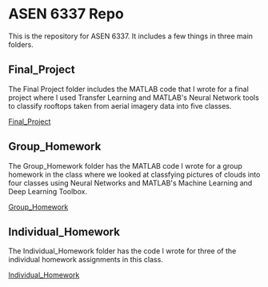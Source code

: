# ASEN 6337 Repo

This is the repository for ASEN 6337. It includes a few things in three main folders.

## Final_Project

The Final Project folder includes the MATLAB code that I wrote for a final project where I used Transfer Learning and MATLAB's Neural Network tools to classify rooftops taken from aerial imagery data into five classes.

[Final_Project](https://github.com/aaab1141/ASEN6337/tree/master/Final_Project)

## Group_Homework

The Group_Homework folder has the MATLAB code I wrote for a group homework in the class where we looked at classfying pictures of clouds into four classes using Neural Networks and MATLAB's Machine Learning and Deep Learning Toolbox.

[Group_Homework](https://github.com/aaab1141/ASEN6337/tree/master/Group_Homework)

## Individual_Homework

The Individual_Homework folder has the code I wrote for three of the individual homework assignments in this class.

[Individual_Homework](https://github.com/aaab1141/ASEN6337/tree/master/Individual_Homework)